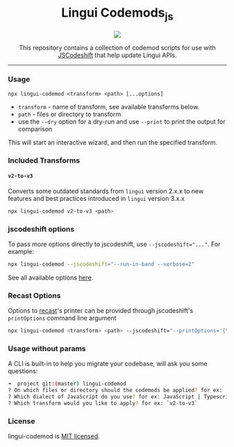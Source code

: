 <div align="center">
<h1>Lingui Codemods<sub>js</sub></h1>
<img src="https://github.com/semoal/lingui-codemod/workflows/Main%20CI/badge.svg" />

This repository contains a collection of codemod scripts for use with [JSCodeshift](https://github.com/facebook/jscodeshift) that help update Lingui APIs.

<hr />

</div>

### Usage
`npx lingui-codemod <transform> <path> [...options]`
   * `transform` - name of transform, see available transforms below.
   * `path` - files or directory to transform
   * use the `--dry` option for a dry-run and use `--print` to print the output for comparison

This will start an interactive wizard, and then run the specified transform.

### Included Transforms

#### `v2-to-v3`

Converts some outdated standards from `lingui` version 2.x.x to new features and best practices introduced in `lingui` version 3.x.x

```sh
npx lingui-codemod v2-to-v3 <path>
```

### jscodeshift options

To pass more options directly to jscodeshift, use `--jscodeshift="..."`. For example:
```sh
npx lingui-codemod --jscodeshift="--run-in-band --verbose=2"
```

See all available options [here](https://github.com/facebook/jscodeshift#usage-cli).

### Recast Options

Options to [recast](https://github.com/benjamn/recast)'s printer can be provided
through jscodeshift's `printOptions` command line argument

```sh
npx lingui-codemod <transform> <path> --jscodeshift="--printOptions='{\"quote\":\"double\"}'"
```

### Usage without params

A CLI is built-in to help you migrate your codebase, will ask you some questions:

```sh
➜  project git:(master) lingui-codemod
? On which files or directory should the codemods be applied? for ex: ./src
? Which dialect of JavaScript do you use? for ex: JavaScript | Typescript | JavaScript with Flow 
? Which transform would you like to apply? for ex: `v2-to-v3`
```

### License


lingui-codemod is [MIT licensed](./LICENSE).
